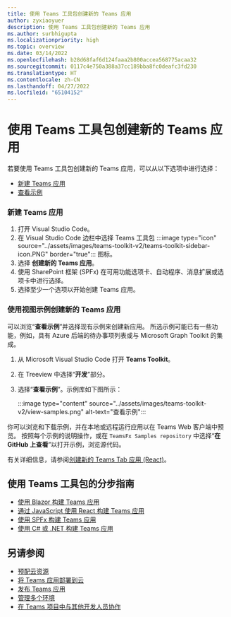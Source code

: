 ```yaml
---
title: 使用 Teams 工具包创建新的 Teams 应用
author: zyxiaoyuer
description: 使用 Teams 工具包创建新的 Teams 应用
ms.author: surbhigupta
ms.localizationpriority: high
ms.topic: overview
ms.date: 03/14/2022
ms.openlocfilehash: b28d68faf6d124faaa2b800accea568775acaa32
ms.sourcegitcommit: 0117c4e750a388a37cc189bba8fc0deafc3fd230
ms.translationtype: HT
ms.contentlocale: zh-CN
ms.lasthandoff: 04/27/2022
ms.locfileid: "65104152"
---
```

# <a name="create-a-new-teams-app-using-teams-toolkit"></a>使用 Teams 工具包创建新的 Teams 应用

若要使用 Teams 工具包创建新的 Teams 应用，可以从以下选项中进行选择：

* [新建 Teams 应用](create-new-project.md#create-a-new-teams-app)
* [查看示例](create-new-project.md#create-a-new-teams-app-using-view-samples)

### <a name="create-a-new-teams-app"></a>新建 Teams 应用

1. 打开 Visual Studio Code。
1. 在 Visual Studio Code 边栏中选择 Teams 工具包 :::image type="icon" source="../assets/images/teams-toolkit-v2/teams-toolkit-sidebar-icon.PNG" border="true"::: 图标。
1. 选择 **创建新的 Teams 应用**。
1. 使用 SharePoint 框架 (SPFx) 在可用功能选项卡、自动程序、消息扩展或选项卡中进行选择。 
1. 选择至少一个选项以开始创建 Teams 应用。

### <a name="create-a-new-teams-app-using-view-samples"></a>使用视图示例创建新的 Teams 应用

可以浏览“**查看示例**”并选择现有示例来创建新应用。 所选示例可能已有一些功能，例如，具有 Azure 后端的待办事项列表或与 Microsoft Graph Toolkit 的集成。

 1. 从 Microsoft Visual Studio Code 打开 **Teams Toolkit**。
 1. 在 Treeview 中选择“**开发**”部分。
 1. 选择“**查看示例**”。示例库如下图所示：

    :::image type="content" source="../assets/images/teams-toolkit-v2/view-samples.png" alt-text="查看示例":::

你可以浏览和下载示例，并在本地或远程运行应用以在 Teams Web 客户端中预览。 按照每个示例的说明操作，或在 `TeamsFx Samples repository` 中选择“**在 GitHub 上查看**”以打开示例，浏览源代码。

有关详细信息，请参阅[创建新的 Teams Tab 应用 (React)](/microsoftteams/platform/sbs-gs-javascript?tabs=vscode%2Cvsc%2Cviscode%2Cvcode&tutorial-step=2)。

## <a name="step-by-step-guides-using-teams-toolkit"></a>使用 Teams 工具包的分步指南

* [使用 Blazor 构建 Teams 应用](../sbs-gs-blazorupdate.yml)
* [通过 JavaScript 使用 React 构建 Teams 应用](../sbs-gs-javascript.yml)
* [使用 SPFx 构建 Teams 应用](../sbs-gs-spfx.yml)
* [使用 C# 或 .NET 构建 Teams 应用](../sbs-gs-csharp.yml)

## <a name="see-also"></a>另请参阅

* [预配云资源](provision.md)
* [将 Teams 应用部署到云](deploy.md)
* [发布 Teams 应用](TeamsFx-collaboration.md)
* [管理多个环境](TeamsFx-multi-env.md)
* [在 Teams 项目中与其他开发人员协作](TeamsFx-collaboration.md)